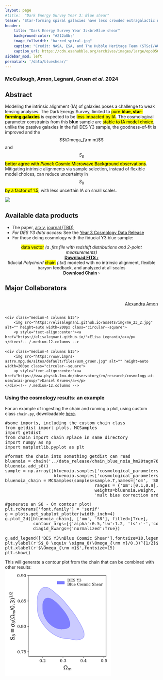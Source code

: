 ```yaml
---
layout: page
#title:  "Dark Energy Survey Year 3: Blue shear"
teaser: "Star-forming spiral galaxies have less crowded extragalactic neighborhoods, making them excellent candidates for mapping cosmic structure."
header:
    title: "Dark Energy Survey Year 3:<br>Blue shear"
    background-color: "#212a8b;"
    image_fullwidth: "barred_spiral.jpg"
    caption: "Credit: NASA, ESA, and The Hubble Heritage Team (STScI/AURA)"
    caption_url: https://cdn.esahubble.org/archives/images/large/opo0501a.jpg
sidebar_mod: left
permalink: '/data/blueshear/'
---
```

<script src='https://cdnjs.cloudflare.com/ajax/libs/mathjax/2.7.4/MathJax.js?config=default'></script>
<style>.circular--square { border-radius: 50%; display: block; margin-left: auto; margin-right: auto;}</style>
### McCullough, Amon, Legnani, Gruen <em>et al.</em> 2024
## Abstract
Modeling the intrinsic alignment (IA) of galaxies poses a challenge to weak lensing analyses. The Dark Energy Survey, limited to <mark>pure <strong>blue, star-forming galaxies</strong></mark> is expected to be <mark>less impacted by IA</mark>. The cosmological parameter constraints from this <strong>blue</strong> sample are <mark>stable to IA model choice</mark>, unlike the passive galaxies in the full DES Y3 sample, the goodness-of-fit is improved and the $$\Omega_{\rm m}$$ and $$S_8$$ <mark>better agree with <em>Planck</em> Cosmic Microwave Background observations</mark>. Mitigating intrinsic alignments via sample selection, instead of flexible model choices, can reduce uncertainty in $$S_8$$ <mark>by a factor of 1.5</mark>, with less uncertain IA on small scales.

<img src="{{site.urlimg}}blueshear_summary.png" class="center" height=auto width=470px>

## Available data products
- The paper, <a href="">arxiv</a>, <a href="">journal (TBD)</a>
- _For DES Y3 data access_: See the [Year 3 Cosmology Data Release](https://des.ncsa.illinois.edu/releases/y3a2)
- For those doing cosmology with the fiducial Y3 blue sample:
<p style="text-align: center;">
<mark>data vector</mark> <em>(a .fits file with redshift distributions and 2-point measurements)</em><br>
<a class="radius button small" download="2pt_extended_data_blue_covupdated_at_3x2pt-cosmo.fits" href="https://github.com/jmccull/jmccull.github.io/blob/main/dataproducts_blueshear/2pt_extended_data_blue_covupdated_at_3x2pt-cosmo.fits?raw=true"><strong>Download FITS</strong> ›</a><br>   
fiducial <em>Polychord</em> <mark>chain</mark> <em>(.txt)</em> modeled with no intrinsic alignment, flexible baryon feedback, and analyzed at all scales<br>
<a class="radius button small" download="chain_blue_noia_hm20tagn76_83.txt" href="https://github.com/jmccull/jmccull.github.io/blob/main/dataproducts_blueshear/chain_blue_noia_hm20tagn76_83.txt?raw=true"><strong>Download Chain</strong> ›</a><br>  
</p>

## Major Collaborators
<div class="row t30">
    <div class="medium-4 columns b15">
        <img src="https://web.astro.princeton.edu/sites/g/files/toruqf1486/files/styles/3x4_750w_1000h/public/2023-10/alex.jpg?raw=true" alt="" height=auto width=200px class="circular--square">
        <p style="text-align:center"><a href="https://alexandraamon.com/">Alexandra Amon</a></p>
    </div><!-- /.medium-12.columns -->

    <div class="medium-4 columns b15">
        <img src="https://elisalegnani.github.io/assets/img/me_23_2.jpg" alt="" height=auto width=200px class="circular--square">
        <p style="text-align:center"><a href="https://elisalegnani.github.io/">Elisa Legnani</a></p>
    </div><!-- /.medium-12.columns -->

    <div class="medium-4 columns b15">
        <img src="https://www.imprs-astro.mpg.de/sites/default/files/usm_gruen.jpg" alt="" height=auto width=200px class="circular--square">
        <p style="text-align:center"><a href="https://www.physik.lmu.de/observatory/en/research/cosmology-at-usm/acai-group/">Daniel Gruen</a></p>
    </div><!-- /.medium-12.columns -->
</div><!-- /.row -->

### Using the cosmology results: an example
For an example of ingesting the chain and running a plot, using custom class <code>chain.py</code>, downloadable <a href="https://github.com/jmccull/jmccull.github.io/blob/main/dataproducts_blueshear/chain.py?raw=true" download="chain.py">here</a>.
<pre>
#some imports, including the custom chain class
from getdist import plots, MCSamples
import getdist
from chain import chain #place in same directory
import numpy as np
import matplotlib.pyplot as plt
</pre>
<pre>
#format the chain into something getdist can read
bluenoia = chain('../data_release/chain_blue_noia_hm20tagn76_83.txt')
bluenoia.add_s8()
sample = np.array([bluenoia.samples['cosmological_parameters--omega_m'], 
                   bluenoia.samples['cosmological_parameters--s8']])
bluenoia_chain = MCSamples(samples=sample.T,names=['om', 'S8'], labels=['\Omega_m', 'S_8'], 
                                   ranges = {'om':[0.1,0.9],'S8':[0.3,1.0]}, label= r'DES Y3 Blue Cosmic Shear', 
                                   weights=bluenoia.weight, settings={'boundary_correction_order':0, 
                                   'mult_bias_correction_order':1})
</pre>
<pre>
#generate an S8 - Om contour plot!
plt.rcParams['font.family'] = 'serif' 
g = plots.get_subplot_plotter(width_inch=4)
g.plot_2d([bluenoia_chain], ['om', 'S8'], filled=[True], 
           contour_args=[{'alpha':0.5,'lw':1.2, 'ls':'-','color':'blue'}], 
           diag1d_kwargs={'normalized':True})

g.add_legend(['DES Y3\nBlue Cosmic Shear'],fontsize=10,legend_ncol=1, legend_loc='upper right',framealpha=0)
plt.ylabel(r'S$_8 \equiv \sigma_8(\Omega_{\rm m}/0.3)^{1/2}$',fontsize=15)
plt.xlabel(r'$\Omega_{\rm m}$',fontsize=15)
plt.show()
</pre>
This will generate a contour plot from the chain that can be combined with other results:<br>
<img src="https://github.com/jmccull/jmccull.github.io/blob/main/dataproducts_blueshear/test_contour.png?raw=true" alt="" height=auto width=350px>

